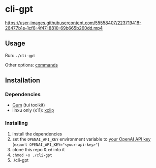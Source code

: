 # cli-gpt

https://user-images.githubusercontent.com/55558407/223719418-26477b1e-1cf6-4f47-8810-69b665b260dd.mp4

## Usage

Run: `./cli-gpt`

Other options: [commands](./commands.md)

## Installation

### Dependencies

- [Gum](https://github.com/charmbracelet/gum) (tui toolkit)
- linxu only (x11): [xclip](https://github.com/astrand/xclip)

### Installing

1. install the dependencies
2. set the `OPENAI_API_KEY` environment variable to [your OpenAI API key](https://help.openai.com/en/articles/4936850-where-do-i-find-my-secret-api-key) (`export OPENAI_API_KEY="<your-api-key>"`)
3. clone this repo & `cd` into it
4. `chmod +x ./cli-gpt`
5. ./cli-gpt

